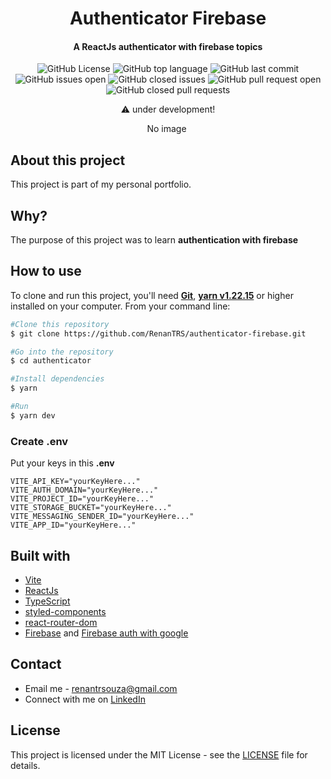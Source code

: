 <h1 align="center">Authenticator Firebase</h1>
<h4 align="center">A ReactJs authenticator with firebase topics</h4>

<p align="center">
    <img src="https://img.shields.io/github/license/renantrs/authenticator-firebase" alt="GitHub License" />
    <img src="https://img.shields.io/github/languages/top/renantrs/authenticator-firebase" alt="GitHub top language" />
    <img src="https://img.shields.io/github/last-commit/renantrs/authenticator-firebase?color=blue" alt="GitHub last commit" />
    <img src="https://img.shields.io/github/issues/renantrs/authenticator-firebase?color=orange" alt="GitHub issues open" />
    <img src="https://img.shields.io/github/issues-closed/renantrs/authenticator-firebase?color=blue?color=green" alt="GitHub closed issues" />
    <img src="https://img.shields.io/github/issues-pr/renantrs/authenticator-firebase?color=orange" alt="GitHub pull request open" />
    <img src="https://img.shields.io/github/issues-pr-closed/renantrs/authenticator-firebase?color=green" alt="GitHub closed pull requests" />
</p>


<p align="center">⚠️ under development!</p>

<p align="center">
    No image
    <img src="" alt=""/>
</p>

## About this project  
This project is part of my personal portfolio.  

## Why?
The purpose of this project was to learn **authentication with firebase**

<h2>How to use</h2>
<p>To clone and run this project, you'll need <a href="https://git-scm.com" target="_blank"><strong>Git</strong></a>, <a href="https://yarnpkg.com" target="_blank"><strong>yarn v1.22.15</strong></a> or higher installed on your computer. From your command line:  </p>

```bash
#Clone this repository
$ git clone https://github.com/RenanTRS/authenticator-firebase.git

#Go into the repository
$ cd authenticator

#Install dependencies
$ yarn 

#Run
$ yarn dev
```
<h3>Create .env</h3>

Put your keys in this **.env**  

```
VITE_API_KEY="yourKeyHere..."
VITE_AUTH_DOMAIN="yourKeyHere..."
VITE_PROJECT_ID="yourKeyHere..."
VITE_STORAGE_BUCKET="yourKeyHere..."
VITE_MESSAGING_SENDER_ID="yourKeyHere..."
VITE_APP_ID="yourKeyHere..."
```

## Built with  
- [Vite](https://vitejs.dev/guide/#scaffolding-your-first-vite-project)
- [ReactJs](https://reactjs.org/)
- [TypeScript](https://www.typescriptlang.org/)
- [styled-components](https://www.styled-components.com/)
- [react-router-dom](https://reactrouter.com/docs/en/v6)
- [Firebase](https://firebase.google.com/docs/web/setup?authuser=1) and [Firebase auth with google](https://firebase.google.com/docs/auth/web/google-signin?authuser=1)

## Contact
- Email me - renantrsouza@gmail.com  
- Connect with me on [LinkedIn](https://www.linkedin.com/in/renantrsouza/)

## License
This project is licensed under the MIT License - see the [LICENSE](https://github.com/RenanTRS/authenticator-firebase/blob/main/LICENSE) file for details.